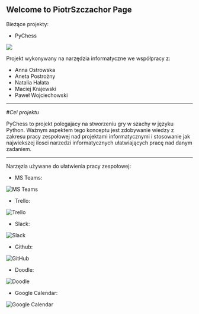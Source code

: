 ## Welcome to PiotrSzczachor Page


Bieżące projekty:
- PyChess

![](https://i0.wp.com/staporkowmgokis.pl/wp-content/uploads/2019/11/551-poszukiwany-instruktor-szachy.png?resize=800%2C480)

Projekt wykonywany na narzędzia informatyczne we współpracy z:
- Anna Ostrowska
- Aneta Postrożny
- Natalia Hałata
- Maciej Krajewski
- Paweł Wojciechowski 

---

#*Cel projektu*


PyChess to projekt polegajacy na stworzeniu gry w szachy w języku Python. Ważnym aspektem tego konceptu jest zdobywanie wiedzy z zakresu pracy zespołowej nad projektami informatycznymi i stosowanie jak najwiekszej ilosci narzedzi informatycznych ułatwiających pracę nad danym zadaniem. 

---

Narzęzia używane do ułatwienia pracy zespołowej:

- MS Teams:

![MS Teams](https://www.ursinus.edu/live/image/gid/109/width/600/height/600/crop/1/src_region/26,0,297,271/32819_microsoft-teams-1.jpg)

- Trello:

![Trello](https://images.squarespace-cdn.com/content/v1/5303cdc2e4b01fb736d82734/1516106810628-WH2HMIA2M38WBWD3UFG7/ke17ZwdGBToddI8pDm48kNjkZD4FEDhM1X0x7A1S6X1Zw-zPPgdn4jUwVcJE1ZvWEtT5uBSRWt4vQZAgTJucoTqqXjS3CfNDSuuf31e0tVHaF5K0Ek3WD1XP38rNEl9ZjZk4TXCqfe1vJ2YG-2xysj-3CTWZQ124CTRPXn-dnvM/Logo+Trello.png)

- Slack:

![Slack](https://www.jobsexpo.ie/wp-content/uploads/2015/05/app-200x200.png)

- Github:

![GitHub](https://i.pinimg.com/originals/2c/b6/70/2cb670b6ddd8922a1c1b2fee4f6f758c.jpg)

- Doodle:

![Doodle](https://seekvectorlogo.com/wp-content/uploads/2019/11/doodle-vector-logo-small.png)

- Google Calendar:

![Google Calendar](https://pbs.twimg.com/profile_images/1313395475257516037/4dYmDURO_400x400.jpg)




